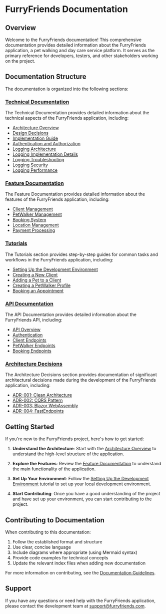 # FurryFriends Documentation

## Overview

Welcome to the FurryFriends documentation! This comprehensive documentation provides detailed information about the FurryFriends application, a pet walking and day care service platform. It serves as the primary reference for developers, testers, and other stakeholders working on the project.

## Documentation Structure

The documentation is organized into the following sections:

### [Technical Documentation](technical/index.md)

The Technical Documentation provides detailed information about the technical aspects of the FurryFriends application, including:

- [Architecture Overview](technical/2-architecture.md)
- [Design Decisions](technical/3-design.md)
- [Implementation Guide](technical/4-implementation.md)
- [Authentication and Authorization](technical/authentication-authorization.md)
- [Logging Architecture](technical/logging-architecture.md)
- [Logging Implementation Details](technical/logging-implementation-details.md)
- [Logging Troubleshooting](technical/logging-troubleshooting.md)
- [Logging Security](technical/logging-security.md)
- [Logging Performance](technical/logging-performance.md)

### [Feature Documentation](features/index.md)

The Feature Documentation provides detailed information about the features of the FurryFriends application, including:

- [Client Management](features/client-management.md)
- [PetWalker Management](features/petwalker-management.md)
- [Booking System](features/booking-system.md)
- [Location Management](features/location-management.md)
- [Payment Processing](features/payment-processing.md)

### [Tutorials](tutorials/index.md)

The Tutorials section provides step-by-step guides for common tasks and workflows in the FurryFriends application, including:

- [Setting Up the Development Environment](tutorials/setup-development-environment.md)
- [Creating a New Client](tutorials/create-new-client.md)
- [Adding a Pet to a Client](tutorials/add-pet-to-client.md)
- [Creating a PetWalker Profile](tutorials/create-petwalker-profile.md)
- [Booking an Appointment](tutorials/book-appointment.md)

### [API Documentation](api/index.md)

The API Documentation provides detailed information about the FurryFriends API, including:

- [API Overview](api/overview.md)
- [Authentication](api/authentication.md)
- [Client Endpoints](api/client-endpoints.md)
- [PetWalker Endpoints](api/petwalker-endpoints.md)
- [Booking Endpoints](api/booking-endpoints.md)

### [Architecture Decisions](architecture-decisions/index.md)

The Architecture Decisions section provides documentation of significant architectural decisions made during the development of the FurryFriends application, including:

- [ADR-001: Clean Architecture](architecture-decisions/adr-001-clean-architecture.md)
- [ADR-002: CQRS Pattern](architecture-decisions/adr-002-cqrs-pattern.md)
- [ADR-003: Blazor WebAssembly](architecture-decisions/adr-003-blazor-webassembly.md)
- [ADR-004: FastEndpoints](architecture-decisions/adr-004-fastendpoints.md)

## Getting Started

If you're new to the FurryFriends project, here's how to get started:

1. **Understand the Architecture**: Start with the [Architecture Overview](technical/2-architecture.md) to understand the high-level structure of the application.

2. **Explore the Features**: Review the [Feature Documentation](features/index.md) to understand the main functionality of the application.

3. **Set Up Your Environment**: Follow the [Setting Up the Development Environment](tutorials/setup-development-environment.md) tutorial to set up your local development environment.

4. **Start Contributing**: Once you have a good understanding of the project and have set up your environment, you can start contributing to the project.

## Contributing to Documentation

When contributing to this documentation:

1. Follow the established format and structure
2. Use clear, concise language
3. Include diagrams where appropriate (using Mermaid syntax)
4. Provide code examples for technical concepts
5. Update the relevant index files when adding new documentation

For more information on contributing, see the [Documentation Guidelines](technical/documentation-guidelines.md).

## Support

If you have any questions or need help with the FurryFriends application, please contact the development team at [support@furryfriends.com](mailto:support@furryfriends.com).
